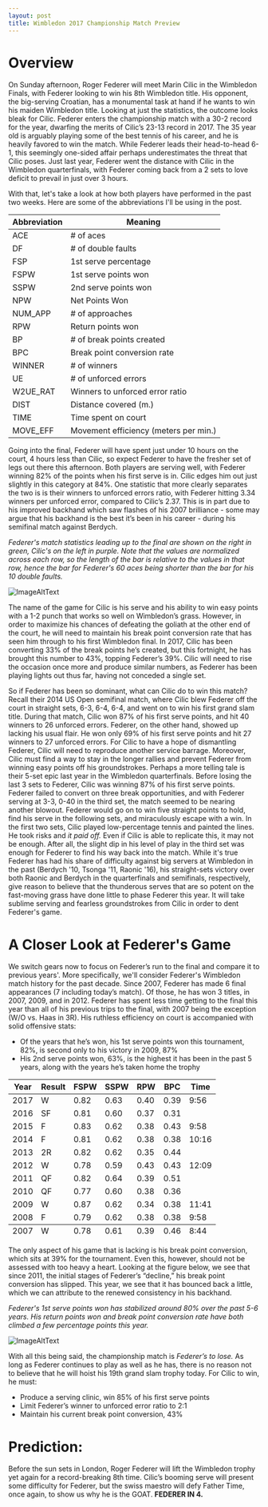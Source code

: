 ```yaml
---
layout: post
title: Wimbledon 2017 Championship Match Preview
---
```


Overview
======
On Sunday afternoon, Roger Federer will meet Marin Cilic in the Wimbledon Finals, with Federer looking to win his 8th Wimbledon title. His opponent, the big-serving Croatian, has a monumental task at hand if he wants to win his maiden Wimbledon title. Looking at just the statistics, the outcome looks bleak for Cilic. Federer enters the championship match with a 30-2 record for the year, dwarfing the merits of Cilic’s 23-13 record in 2017. The 35 year old is arguably playing some of the best tennis of his career, and he is heavily favored to win the match. While Federer leads their head-to-head 6-1, this seemingly one-sided affair perhaps underestimates the threat that Cilic poses. Just last year, Federer went the distance with Cilic in the Wimbledon quarterfinals, with Federer coming back from a 2 sets to love deficit to prevail in just over 3 hours. 

With that, let's take a look at how both players have performed in the past two weeks. Here are some of the abbreviations I'll be using in the post.

<table>
  <thead>
    <tr>
      <th>Abbreviation</th>
      <th>Meaning</th>
    </tr>
  </thead>
  <tbody>
    <tr>
      <td>ACE</td>
      <td># of aces</td>
    </tr>
    <tr>
      <td>DF</td>
      <td># of double faults</td>
    </tr>
    <tr>
      <td>FSP</td>
      <td>1st serve percentage</td>
    </tr>
    <tr>
      <td>FSPW</td>
      <td>1st serve points won</td>
    </tr>
    <tr>
      <td>SSPW</td>
      <td>2nd serve points won</td>
    </tr>
    <tr>
      <td>NPW</td>
      <td>Net Points Won</td>
    </tr>
    <tr>
      <td>NUM_APP</td>
      <td># of approaches</td>
    </tr>
    <tr>
      <td>RPW</td>
      <td>Return points won</td>
    </tr>
     <tr>
      <td>BP</td>
      <td># of break points created</td>
    </tr>
     <tr>
      <td>BPC</td>
      <td>Break point conversion rate</td>
    </tr>
     <tr>
      <td>WINNER</td>
      <td># of winners</td>
    </tr>
     <tr>
      <td>UE</td>
      <td># of unforced errors</td>
    </tr>
     <tr>
      <td>W2UE_RAT</td>
      <td>Winners to unforced error ratio</td>
    </tr>
     <tr>
      <td>DIST</td>
      <td>Distance covered (m.)</td>
    </tr>
     <tr>
      <td>TIME</td>
      <td>Time spent on court</td>
    </tr>
     <tr>
      <td>MOVE_EFF</td>
      <td>Movement efficiency (meters per min.)</td>
    </tr>
  </tbody>
</table>


Going into the final, Federer will have spent just under 10 hours on the court, 4 hours less than Cilic, so expect Federer to have the fresher set of legs out there this afternoon. Both players are serving well, with Federer winning 82% of the points when his first serve is in. Cilic edges him out just slightly in this category at 84%. One statistic that more clearly separates the two is is their winners to unforced errors ratio, with Federer hitting 3.34 winners per unforced error, compared to Cilic’s 2.37. This is in part due to his improved backhand which saw flashes of his 2007 brilliance - some may argue that his backhand is the best it’s been in his career - during his semifinal match against Berdych. 

*Federer's match statistics leading up to the final are shown on the right in green, Cilic's on the left in purple. Note that the values are normalized across each row, so the length of the bar is relative to the values in that row, hence the bar for Federer's 60 aces being shorter than the bar for his 10 double faults.*

 ![ImageAltText](/img/player_stats.png)

The name of the game for Cilic is his serve and his ability to win easy points with a 1-2 punch that works so well on Wimbledon’s grass. However, in order to maximize his chances of defeating the goliath at the other end of the court, he will need to maintain his break point conversion rate that has seen him through to his first Wimbledon final. In 2017, Cilic has been converting 33% of the break points he’s created, but this fortnight, he has brought this number to 43%, topping Federer’s 39%. Cilic will need to rise the occasion once more and produce similar numbers, as Federer has been playing lights out thus far, having not conceded a single set. 


So if Federer has been so dominant, what can Cilic do to win this match? Recall their 2014 US Open semifinal match, where Cilic blew Federer off the court in straight sets, 6-3, 6-4, 6-4, and went on to win his first grand slam title. During that match, Cilic won 87% of his first serve points, and hit 40 winners to 26 unforced errors. Federer, on the other hand, showed up lacking his usual flair. He won only 69% of his first serve points and hit 27 winners to 27 unforced errors. For Cilic to have a hope of dismantling Federer, Cilic will need to reproduce another service barrage. Moreover, Cilic must find a way to stay in the longer rallies and prevent Federer from winning easy points off his groundstrokes. Perhaps a more telling tale is their 5-set epic last year in the Wimbledon quarterfinals. Before losing the last 3 sets to Federer, Cilic was winning 87% of his first serve points. Federer failed to convert on three break opportunities, and with Federer serving at 3-3, 0-40 in the third set, the match seemed to be nearing another blowout. Federer would go on to win five straight points to hold, find his serve in the following sets, and miraculously escape with a win. In the first two sets, Cilic played low-percentage tennis and painted the lines. He took risks and *it paid off.* Even if Cilic is able to replicate this, it may not be enough. After all, the slight dip in his level of play in the third set was enough for Federer to find his way back into the match. While it's true Federer has had his share of difficulty against big servers at Wimbledon in the past (Berdych '10, Tsonga '11, Raonic '16), his straight-sets victory over both Raonic and Berdych in the quarterfinals and semifinals, respectively, give reason to believe that the thunderous serves that are so potent on the fast-moving grass have done little to phase Federer this year. It will take sublime serving and fearless groundstrokes from Cilic in order to dent Federer's game. 

A Closer Look at Federer's Game
======

We switch gears now to focus on Federer’s run to the final and compare it to previous years'. More specifically, we'll consider Federer's Wimbledon match history for the past decade. Since 2007, Federer has made 6 final appearances (7 including today’s match). Of those, he has won 3 titles, in 2007, 2009, and in 2012. Federer has spent less time getting to the final this year than all of his previous trips to the final, with 2007 being the exception (W/O vs. Haas in 3R). His ruthless efficiency on court is accompanied with solid offensive stats:

* Of the years that he’s won, his 1st serve points won this tournament, 82%, is second only to his victory in 2009, 87%
* His 2nd serve points won, 63%, is the highest it has been in the past 5 years, along with the years he’s taken home the trophy


<table>
  <thead>
    <tr>
      <th>Year</th>
      <th>Result</th>
      <th>FSPW</th>
      <th>SSPW</th>
      <th>RPW</th>
      <th>BPC</th>
      <th>Time</th>
    </tr>
  </thead>
  <tfoot>
    <tr>
      <td>2007</td>
      <td>W</td>
      <td>0.78</td>
      <td>0.61</td>
      <td>0.39</td>
      <td>0.46</td>
      <td>8:44</td>
    </tr>
  </tfoot>
  <tbody>
    <tr>
      <td>2017</td>
      <td>W</td>
      <td>0.82</td>
      <td>0.63</td>
      <td>0.40</td>
      <td>0.39</td>
      <td>9:56</td>
    </tr>
    <tr>
      <td>2016</td>
      <td>SF</td>
      <td>0.81</td>
      <td>0.60</td>
      <td>0.37</td>
      <td>0.31</td>
      <td></td>
    </tr>
    <tr>
      <td>2015</td>
      <td>F</td>
      <td>0.83</td>
      <td>0.62</td>
      <td>0.38</td>
      <td>0.43</td>
      <td>9:58</td>
    </tr>
    <tr>
      <td>2014</td>
      <td>F</td>
      <td>0.81</td>
      <td>0.62</td>
      <td>0.38</td>
      <td>0.38</td>
      <td>10:16</td>
    </tr>
    <tr>
      <td>2013</td>
      <td>2R</td>
      <td>0.82</td>
      <td>0.62</td>
      <td>0.35</td>
      <td>0.44</td>
      <td></td>
    </tr>
    <tr>
      <td>2012</td>
      <td>W</td>
      <td>0.78</td>
      <td>0.59</td>
      <td>0.43</td>
      <td>0.43</td>
      <td>12:09</td>
    </tr>
    <tr>
      <td>2011</td>
      <td>QF</td>
      <td>0.82</td>
      <td>0.64</td>
      <td>0.39</td>
      <td>0.51</td>
      <td></td>
    </tr>
    <tr>
      <td>2010</td>
      <td>QF</td>
      <td>0.77</td>
      <td>0.60</td>
      <td>0.38</td>
      <td>0.36</td>
      <td></td>
    </tr>
    <tr>
      <td>2009</td>
      <td>W</td>
      <td>0.87</td>
      <td>0.62</td>
      <td>0.34</td>
      <td>0.38</td>
      <td>11:41</td>
    </tr>
    <tr>
      <td>2008</td>
      <td>F</td>
      <td>0.79</td>
      <td>0.62</td>
      <td>0.38</td>
      <td>0.38</td>
      <td>9:58</td>
    </tr>
  </tbody>
</table>


The only aspect of his game that is lacking is his break point conversion, which sits at 39% for the tournament. Even this, however, should not be assessed with too heavy a heart. Looking at the figure below, we see that since 2011, the initial stages of Federer’s “decline,” his break point conversion has slipped. This year, we see that it has bounced back a little, which we can attribute to the renewed consistency in his backhand. 

*Federer's 1st serve points won has stabilized around 80% over the past 5-6 years. His return points won and break point conversion rate have both climbed a few percentage points this year.*

 ![ImageAltText](/img/stat_year.png)

With all this being said, the championship match is *Federer’s to lose.* As long as Federer continues to play as well as he has, there is no reason not to believe that he will hoist his 19th grand slam trophy today. For Cilic to win, he must:

* Produce a serving clinic, win 85% of his first serve points
* Limit Federer’s winner to unforced error ratio to 2:1
* Maintain his current break point conversion, 43%

Prediction:
======
Before the sun sets in London, Roger Federer will lift the Wimbledon trophy yet again for a record-breaking 8th time. Cilic’s booming serve will present some difficulty for Federer, but the swiss maestro will defy Father Time, once again, to show us why he is the GOAT. **FEDERER IN 4.**

